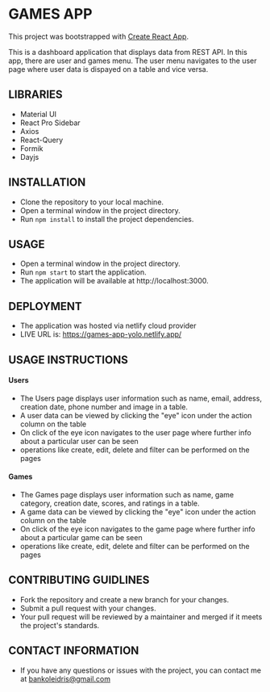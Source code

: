 # GAMES APP

This project was bootstrapped with [Create React App](https://github.com/facebook/create-react-app).

This is a dashboard application that displays data from REST API. In this app, there are user and games menu. The user menu navigates to the user page where user data is dispayed on a table and vice versa.

## LIBRARIES

- Material UI
- React Pro Sidebar
- Axios
- React-Query
- Formik
- Dayjs

## INSTALLATION

- Clone the repository to your local machine.
- Open a terminal window in the project directory.
- Run `npm install` to install the project dependencies.

## USAGE

- Open a terminal window in the project directory.
- Run `npm start` to start the application.
- The application will be available at http://localhost:3000.

## DEPLOYMENT

- The application was hosted via netlify cloud provider
- LIVE URL is: https://games-app-yolo.netlify.app/

## USAGE INSTRUCTIONS

#### Users

- The Users page displays user information such as name, email, address, creation date, phone number and image in a table.
- A user data can be viewed by clicking the "eye" icon under the action column on the table
- On click of the eye icon navigates to the user page where further info about a particular user can be seen
- operations like create, edit, delete and filter can be performed on the pages

#### Games

- The Games page displays user information such as name, game category, creation date, scores, and ratings in a table.
- A game data can be viewed by clicking the "eye" icon under the action column on the table
- On click of the eye icon navigates to the game page where further info about a particular game can be seen
- operations like create, edit, delete and filter can be performed on the pages

## CONTRIBUTING GUIDLINES

- Fork the repository and create a new branch for your changes.
- Submit a pull request with your changes.
- Your pull request will be reviewed by a maintainer and merged if it meets the project's standards.

## CONTACT INFORMATION

- If you have any questions or issues with the project, you can contact me at bankoleidris@gmail.com

